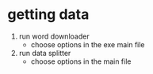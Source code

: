 # getting data
1. run word downloader
    - choose options in the exe main file
2. run data splitter
    - choose options in the main file
